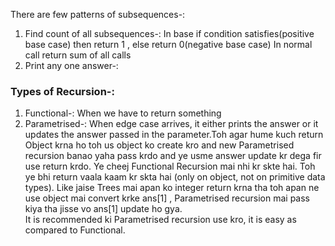 There are few patterns of subsequences-:
1) Find count of all subsequences-:
   In base if condition satisfies(positive base case) then return 1 , else return 0(negative base case)
   In normal call return sum of all calls
2) Print any one answer-:

### Types of Recursion-:
1. Functional-: When we have to return something
2. Parametrised-: When edge case arrives, it either prints the answer or it updates the answer passed in the parameter.Toh agar hume kuch return Object krna ho toh us object ko create kro and new Parametrised recursion banao yaha pass krdo and ye usme answer update kr dega fir use return krdo. Ye cheej Functional Recursion mai nhi kr skte hai. Toh ye bhi return vaala kaam kr skta hai (only on object, not on primitive data types). Like jaise Trees mai apan ko integer return krna tha toh apan ne use object mai convert krke ans[1] , Parametrised recursion mai pass kiya tha jisse vo ans[1] update ho gya.  
  It is recommended ki Parametrised recursion use kro, it is easy as compared to Functional. 